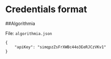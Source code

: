 # Credentials format

##Algorithmia

File: `algorithmia.json`

```
{
	"apiKey": "simqpzZsFrXWBc44o3EeRJCzVKv1"
}

```
